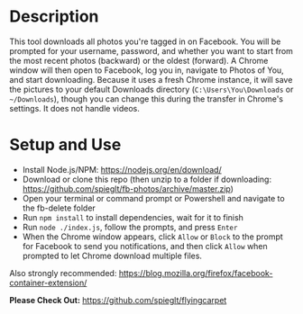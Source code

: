 # Description

This tool downloads all photos you're tagged in on Facebook. You will be prompted for your username, password, and whether you want to start from the most recent photos (backward) or the oldest (forward). A Chrome window will then open to Facebook, log you in, navigate to Photos of You, and start downloading. Because it uses a fresh Chrome instance, it will save the pictures to your default Downloads directory (`C:\Users\You\Downloads` or `~/Downloads`), though you can change this during the transfer in Chrome's settings. It does not handle videos.

# Setup and Use

- Install Node.js/NPM: https://nodejs.org/en/download/
- Download or clone this repo (then unzip to a folder if downloading: https://github.com/spieglt/fb-photos/archive/master.zip)
- Open your terminal or command prompt or Powershell and navigate to the fb-delete folder
- Run `npm install` to install dependencies, wait for it to finish
- Run `node ./index.js`, follow the prompts, and press `Enter`
- When the Chrome window appears, click `Allow` or `Block` to the prompt for Facebook to send you notifications, and then click `Allow` when prompted to let Chrome download multiple files.

Also strongly recommended: https://blog.mozilla.org/firefox/facebook-container-extension/

**Please Check Out:** 
https://github.com/spieglt/flyingcarpet
